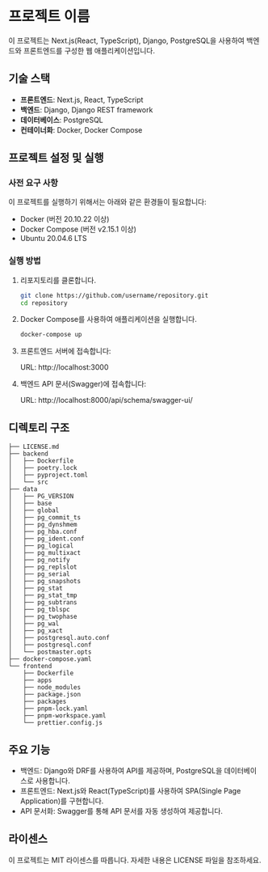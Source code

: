 # 프로젝트 이름

이 프로젝트는 Next.js(React, TypeScript), Django, PostgreSQL을 사용하여 백엔드와 프론트엔드를 구성한 웹 애플리케이션입니다.

## 기술 스택

- **프론트엔드**: Next.js, React, TypeScript
- **백엔드**: Django, Django REST framework
- **데이터베이스**: PostgreSQL
- **컨테이너화**: Docker, Docker Compose

## 프로젝트 설정 및 실행

### 사전 요구 사항

이 프로젝트를 실행하기 위해서는 아래와 같은 환경들이 필요합니다:

- Docker (버전 20.10.22 이상)
- Docker Compose (버전 v2.15.1 이상)
- Ubuntu 20.04.6 LTS

### 실행 방법

1. 리포지토리를 클론합니다.

   ```bash
   git clone https://github.com/username/repository.git
   cd repository

2. Docker Compose를 사용하여 애플리케이션을 실행합니다.

    ```bash
    docker-compose up
    ```

3. 프론트엔드 서버에 접속합니다:

    URL: http://localhost:3000

4. 백엔드 API 문서(Swagger)에 접속합니다:

    URL: http://localhost:8000/api/schema/swagger-ui/

## 디렉토리 구조 

    ├── LICENSE.md
    ├── backend
    │   ├── Dockerfile
    │   ├── poetry.lock
    │   ├── pyproject.toml
    │   └── src
    ├── data
    │   ├── PG_VERSION
    │   ├── base
    │   ├── global
    │   ├── pg_commit_ts
    │   ├── pg_dynshmem
    │   ├── pg_hba.conf
    │   ├── pg_ident.conf
    │   ├── pg_logical
    │   ├── pg_multixact
    │   ├── pg_notify
    │   ├── pg_replslot
    │   ├── pg_serial
    │   ├── pg_snapshots
    │   ├── pg_stat
    │   ├── pg_stat_tmp
    │   ├── pg_subtrans
    │   ├── pg_tblspc
    │   ├── pg_twophase
    │   ├── pg_wal
    │   ├── pg_xact
    │   ├── postgresql.auto.conf
    │   ├── postgresql.conf
    │   └── postmaster.opts
    ├── docker-compose.yaml
    └── frontend
        ├── Dockerfile
        ├── apps
        ├── node_modules
        ├── package.json
        ├── packages
        ├── pnpm-lock.yaml
        ├── pnpm-workspace.yaml
        └── prettier.config.js
    
## 주요 기능
  - 백엔드: Django와 DRF를 사용하여 API를 제공하며, PostgreSQL을 데이터베이스로 사용합니다.
  - 프론트엔드: Next.js와 React(TypeScript)를 사용하여 SPA(Single Page Application)를 구현합니다.
  - API 문서화: Swagger를 통해 API 문서를 자동 생성하여 제공합니다.

## 라이센스
  이 프로젝트는 MIT 라이센스를 따릅니다. 자세한 내용은 LICENSE 파일을 참조하세요.


